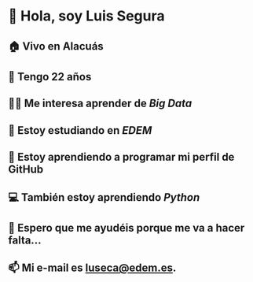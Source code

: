 # 👋 Hola, soy **Luis Segura**
## 🏠 Vivo en Alacuás
## 🥳 Tengo 22 años
## 👨‍💻 Me interesa aprender de ***Big Data***
## 🧭 Estoy estudiando en ***EDEM***
## 🌱 Estoy aprendiendo a programar mi perfil de GitHub
## 💻 También estoy aprendiendo *Python*
## 🙏 Espero que me ayudéis porque me va a hacer falta...
## 📫 Mi e-mail es **luseca@edem.es**.